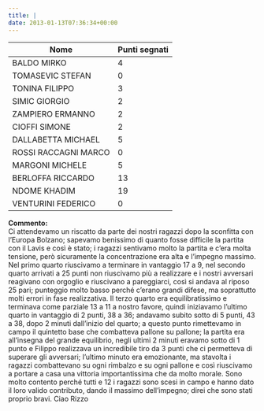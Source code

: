 ```yaml
---
title: |
date: 2013-01-13T07:36:34+00:00
---
```

| **Nome** | **Punti segnati** |
| -------- | ----------------- |
| BALDO MIRKO | 4 |
| TOMASEVIC STEFAN | 0 |
| TONINA FILIPPO | 3 |
| SIMIC GIORGIO | 2 |
| ZAMPIERO ERMANNO | 2 |
| CIOFFI SIMONE | 2 |
| DALLABETTA MICHAEL | 5 |
| ROSSI RACCAGNI MARCO | 0 |
| MARGONI MICHELE | 5 |
| BERLOFFA RICCARDO | 13 |
| NDOME KHADIM | 19 |
| VENTURINI FEDERICO | 0 |

**Commento:**  
Ci attendevamo un riscatto da parte dei nostri ragazzi dopo la sconfitta con l’Europa Bolzano; sapevamo benissimo di quanto fosse difficile la partita con il Lavis e così è stato; i ragazzi sentivamo molto la partita e c’era molta tensione, però sicuramente la concentrazione era alta e l’impegno massimo. Nel primo quarto riuscivamo a terminare in vantaggio 17 a 9, nel secondo quarto arrivati a 25 punti non riuscivamo più a realizzare e i nostri avversari reagivano con orgoglio e riuscivano a pareggiarci, così si andava al riposo 25 pari; punteggio molto basso perché c’erano grandi difese, ma soprattutto molti errori in fase realizzativa. Il terzo quarto era equilibratissimo e terminava come parziale 13 a 11 a nostro favore, quindi iniziavamo l’ultimo quarto in vantaggio di 2 punti, 38 a 36; andavamo subito sotto di 5 punti, 43 a 38, dopo 2 minuti dall’inizio del quarto; a questo punto rimettevamo in campo il quintetto base che combatteva pallone su pallone; la partita era all’insegna del grande equilibrio, negli ultimi 2 minuti eravamo sotto di 1 punto e Filippo realizzava un incredibile tiro da 3 punti che ci permetteva di superare gli avversari; l’ultimo minuto era emozionante, ma stavolta i ragazzi combattevano su ogni rimbalzo e su ogni pallone e così riuscivamo a portare a casa una vittoria importantissima che da molto morale. Sono molto contento perché tutti e 12 i ragazzi sono scesi in campo e hanno dato il loro valido contributo, dando il massimo dell’impegno; direi che sono stati proprio bravi. Ciao Rizzo